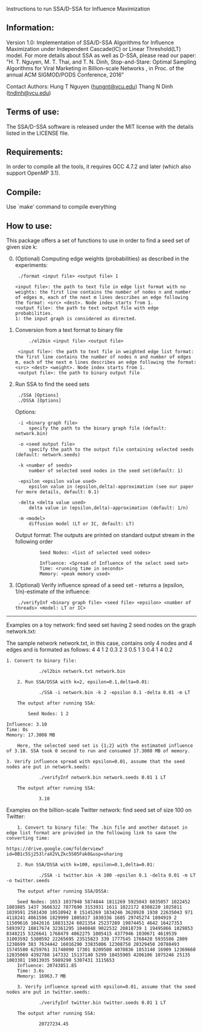 Instructions to run SSA/D-SSA for Influence Maximization

Information:
--------------------------------------------------------
Version 1.0: Implementation of SSA/D-SSA Algorithms for Influence Maximization under Independent Cascade(IC) or Linear Threshold(LT) model. For more details about SSA as well as D-SSA, please read our paper: "H. T. Nguyen, M. T. Thai, and T. N. Dinh, Stop-and-Stare: Optimal Sampling Algorithms for Viral Marketing in Billion-scale Networks , in Proc. of the annual ACM SIGMOD/PODS Conference, 2016"

Contact Authors: Hung T Nguyen (hungnt@vcu.edu)
		 Thang N Dinh (tndinh@vcu.edu)


Terms of use:
--------------------------------------------------------
The SSA/D-SSA software is released under the MIT license with the details listed in the LICENSE file.


Requirements:
--------------------------------------------------------
In order to compile all the tools, it requires GCC 4.7.2 and later (which also support OpenMP 3.1).


Compile:
--------------------------------------------------------
Use `make' command to compile everything


How to use:
--------------------------------------------------------
This package offers a set of functions to use in order to find a seed set of given size k:

0. (Optional) Computing edge weights (probabilities) as described in the experiments:

		./format <input file> <output file> 1

       <input file>: the path to text file in edge list format with no weights: the first line contains the number of nodes n and number of edges m, each of the next m lines describes an edge following the format: <src> <dest>. Node index starts from 1.
       <output file>: the path to text output file with edge probabilities.
       1: the input graph is considered as directed.

1. Conversion from a text format to binary file

        	./el2bin <input file> <output file>

    	<input file>: the path to text file in weighted edge list format: the first line contains the number of nodes n and number of edges m, each of the next m lines describes an edge following the format: <src> <dest> <weight>. Node index starts from 1.
    	<output file>: the path to binary output file

2. Run SSA to find the seed sets

        ./SSA [Options]
        ./DSSA [Options]

    Options:

        -i <binary graph file>
            specify the path to the binary graph file (default: network.bin)

        -o <seed output file>
            specify the path to the output file containing selected seeds (default: network.seeds)

        -k <number of seeds>
            number of selected seed nodes in the seed set(default: 1)

        -epsilon <epsilon value used>
            epsilon value in (epsilon,delta)-approximation (see our paper for more details, default: 0.1)

        -delta <delta value used>
            delta value in (epsilon,delta)-approximation (default: 1/n)

        -m <model>
            diffusion model (LT or IC, default: LT)

     Output format:
        The outputs are printed on standard output stream in the following order

                Seed Nodes: <list of selected seed nodes>

                Influence: <Spread of Influence of the select seed set>
                Time: <running time in seconds>
                Memory: <peak memory used>

3. (Optional) Verify influence spread of a seed set - returns a (epsilon, 1/n)-estimate of the influence:

        ./verifyInf <binary graph file> <seed file> <epsilon> <number of threads> <model: LT or IC>

********************************************************************************************************

Examples on a toy network: find seed set having 2 seed nodes on the graph network.txt:

The sample network network.txt, in this case, contains only 4 nodes and 4 edges and is formated as follows:
		4 4
		1 2 0.3
		2 3 0.5
		1 3 0.4
		1 4 0.2

	1. Convert to binary file:

                ./el2bin network.txt network.bin

        2. Run SSA/DSSA with k=2, epsilon=0.1,delta=0.01:
 
                ./SSA -i network.bin -k 2 -epsilon 0.1 -delta 0.01 -m LT

        The output after running SSA:

            Seed Nodes: 1 2 

	Influence: 3.10
	Time: 0s
	Memory: 17.3008 MB

        Here, the selected seed set is {1;2} with the estimated influence of 3.10. SSA took 0 second to run and consumed 17.3008 MB of memory.

	3. Verify influence spread with epsilon=0.01, assume that the seed nodes are put in network.seeds:

                ./verifyInf network.bin network.seeds 0.01 1 LT
                
        The output after running SSA:

                3.10

Examples on the billion-scale Twitter network: find seed set of size 100 on Twitter:

        1. Convert to binary file: The .bin file and another dataset in edge list format are provided in the following link to save the converting time:
        
	https://drive.google.com/folderview?id=0B1c5Sj253lraX2VLZkc5S05Fak0&usp=sharing

        2. Run SSA/DSSA with k=100, epsilon=0.1,delta=0.01:
 
                ./SSA -i twitter.bin -k 100 -epsilon 0.1 -delta 0.01 -m LT -o twitter.seeds
                
        The output after running SSA/DSSA:

		Seed Nodes: 1653 1037948 5874844 1811269 5925043 6035057 1022452 1803885 1437 3666322 7877690 3153931 1611 1022172 8308220 1025811 1039591 2581430 10510942 8 15145269 1834246 3620928 1938 22635043 971 4118241 4061596 1829999 1005817 1030336 1685 29745274 1894919 2 11509616 1042616 18831324 6021354 25237289 19874451 4642 16427353 5893972 18817674 32361295 1040848 9022532 20818739 1 19495866 1029853 8348215 5326641 1768479 4062275 1005415 4377946 1030671 4619539 31003592 5380592 22265695 23515823 339 1777545 1768428 5935586 2809 1238699 383 7634442 16016290 33835006 12308758 20329450 20788493 15745580 6259761 31748090 17301 8209508 4070836 1853148 16909 12369660 12835069 4392788 147332 15137140 5299 18455905 4206106 1075246 25135 1003381 19013935 5989290 5307431 3115653 
		Influence: 20743851.85
		Time: 3.6s
		Memory: 16963.7 MB

        3. Verify influence spread with epsilon=0.01, assume that the seed nodes are put in twitter.seeds:
   
                ./verifyInf twitter.bin twitter.seeds 0.01 1 LT
                
        The output after running SSA:

                20727234.45
